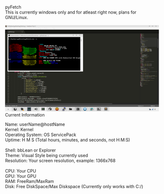 pyFetch<br />
This is currently windows only and for atleast right now, plans for GNU/Linux.<br />
<br />
<img src="preview-screenshot.png" alt="Screenshot"><br />
Current Information

Name: userName@hostName<br />
Kernel: Kernel<br />
Operating System: OS ServicePack<br />
Uptime: H M S (Total hours, minutes, and seconds, not H:M:S)<br />
<br/>
Shell: bbLean or Explorer<br />
Theme: Visual Style being currently used<br />
Resolution: Your screen resolution, example: 1366x768<br />
<br />
CPU: Your CPU<br />
GPU: Your GPU<br />
RAM: FreeRam/MaxRam<br />
Disk: Free DiskSpace/Max Diskspace (Currently only works with C:/)<br />
